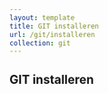 ```yaml
---
layout: template
title: GIT installeren
url: /git/installeren
collection: git
---
```


## GIT installeren